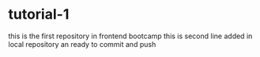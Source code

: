 # tutorial-1
this is the first repository in frontend bootcamp
this is second line added in local repository an ready to commit and push
